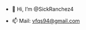 - 👋 Hi, I’m @SickRanchez4

- 📫 Mail: vfqs94@gmail.com

<!---
SickRanchez4/SickRanchez4 is a ✨ special ✨ repository because its `README.md` (this file) appears on your GitHub profile.
You can click the Preview link to take a look at your changes.
--->
